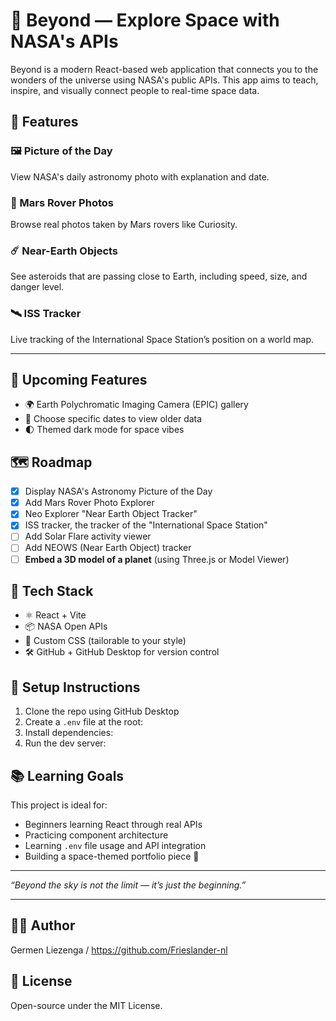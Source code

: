 # 🌌 Beyond — Explore Space with NASA's APIs

Beyond is a modern React-based web application that connects you to the wonders of the universe using NASA's public APIs. This app aims to teach, inspire, and visually connect people to real-time space data.

## 🚀 Features

### 🖼️ Picture of the Day

View NASA's daily astronomy photo with explanation and date.

### 🚗 Mars Rover Photos

Browse real photos taken by Mars rovers like Curiosity.

### ☄️ Near-Earth Objects

See asteroids that are passing close to Earth, including speed, size, and danger level.

### 🛰️ ISS Tracker

Live tracking of the International Space Station’s position on a world map.

---

## 🚀 Upcoming Features

- 🌍 Earth Polychromatic Imaging Camera (EPIC) gallery
- 📅 Choose specific dates to view older data
- 🌓 Themed dark mode for space vibes

## 🗺️ Roadmap

- [x] Display NASA's Astronomy Picture of the Day
- [x] Add Mars Rover Photo Explorer
- [x] Neo Explorer "Near Earth Object Tracker"
- [x] ISS tracker, the tracker of the "International Space Station"
- [ ] Add Solar Flare activity viewer
- [ ] Add NEOWS (Near Earth Object) tracker
- [ ] **Embed a 3D model of a planet** (using Three.js or Model Viewer)

## 🧪 Tech Stack

- ⚛️ React + Vite
- 📦 NASA Open APIs
- 🎨 Custom CSS (tailorable to your style)
- 🛠️ GitHub + GitHub Desktop for version control

## 🧰 Setup Instructions

1. Clone the repo using GitHub Desktop
2. Create a `.env` file at the root:
3. Install dependencies:
4. Run the dev server:

## 📚 Learning Goals

This project is ideal for:

- Beginners learning React through real APIs
- Practicing component architecture
- Learning `.env` file usage and API integration
- Building a space-themed portfolio piece 🌠

---

_“Beyond the sky is not the limit — it’s just the beginning.”_

---

## 🧑‍🚀 Author

Germen Liezenga / https://github.com/Frieslander-nl

## 💫 License

Open-source under the MIT License.
